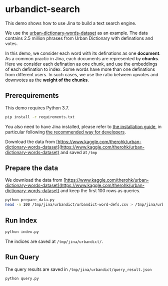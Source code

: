 # urbandict-search

This demo shows how to use Jina to build a text search engine.

We use the [urban-dictionary-words-dataset](https://www.kaggle.com/therohk/urban-dictionary-words-dataset) as an example. The data contains 2.5 million phrases from Urban Dictionary with definations and votes. 

In this demo, we consider each word with its definations as one **document**. As a common practic in Jina, each documents are represented by **chunks**. Here we consider each defination as one chunk, and use the embeddings of each defination to index. Some words have more than one definations from different users. In such cases, we use the ratio between upvotes and downvotes as the **weight of the chunks**.

## Prerequirements

This demo requires Python 3.7.

```bash
pip install -r requirements.txt
```

You also need to have Jina installed, please refer to [the installation guide](https://github.com/jina-ai/jina#getting-started), in particular following [the recommended way for developers](https://github.com/jina-ai/jina#dev-mode-install-from-your-local-folkclone).

Download the data from
[https://www.kaggle.com/therohk/urban-dictionary-words-dataset](https://www.kaggle.com/therohk/urban-dictionary-words-dataset) and saved at `/tmp`

## Prepare the data
We download the data from [https://www.kaggle.com/therohk/urban-dictionary-words-dataset](https://www.kaggle.com/therohk/urban-dictionary-words-dataset) and keep the first 100 rows as queries.

```bash
python prepare_data.py
head -n 100 /tmp/jina/urbandict/urbandict-word-defs.csv > /tmp/jina/urbandict/query.csv
```

## Run Index

```bash
python index.py
```

The indices are saved at `/tmp/jina/urbandict/`.


## Run Query
The query results are saved in `/tmp/jina/urbandict/query_result.json`

```bash
python query.py
```